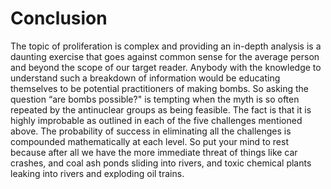 # Conclusion

The topic of proliferation is complex and providing an in-depth analysis is a daunting exercise that goes against common sense for the average person and beyond the scope of our target reader. Anybody with the knowledge to understand such a breakdown of information would be educating themselves to be potential practitioners of making bombs. So asking the question “are bombs possible?" is tempting when the myth is so often repeated by the antinuclear groups as being feasible. The fact is that it is highly improbable as outlined in each of the five challenges mentioned above. The probability of success in eliminating all the challenges is compounded mathematically at each level. So put your mind to rest because after all we have the more immediate threat of things like car crashes, and coal ash ponds sliding into rivers, and toxic chemical plants leaking into rivers and exploding oil trains.
